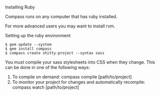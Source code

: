 Installing Ruby

Compass runs on any computer that has ruby installed.

For more advanced users you may want to install rvm. 

Setting up the ruby environment

    $ gem update --system
    $ gem install compass
    $ compass create shitty-project --syntax sass

You must compile your sass stylesheets into CSS when they change.
This can be done in one of the following ways:
  1. To compile on demand:
     compass compile [path/to/project]
  2. To monitor your project for changes and automatically recompile:
     compass watch [path/to/project]

